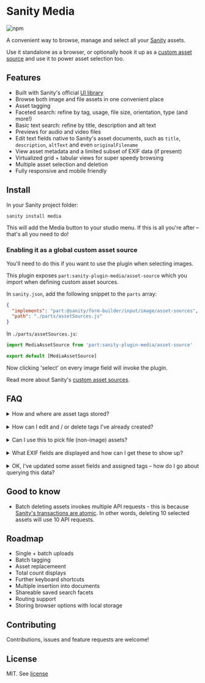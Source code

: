 # Sanity Media

![npm](https://img.shields.io/npm/dw/sanity-plugin-media)

<!-- ![example](https://user-images.githubusercontent.com/209129/96188577-e2a44880-0f36-11eb-96dd-f19c12bef017.jpg) -->

A convenient way to browse, manage and select all your [Sanity](https://www.sanity.io/) assets.

Use it standalone as a browser, or optionally hook it up as a [custom asset source](https://www.sanity.io/docs/custom-asset-sources) and use it to power asset selection too.

## Features

- Built with Sanity's official [UI library](https://www.sanity.io/ui)
- Browse both image and file assets in one convenient place
- Asset tagging
- Faceted search: refine by tag, usage, file size, orientation, type (and more!)
- Basic text search: refine by title, description and alt text
- Previews for audio and video files
- Edit text fields native to Sanity's asset documents, such as `title`, `description`, `altText` and even `originalFilename`
- View asset metadata and a limited subset of EXIF data (if present)
- Virtualized grid + tabular views for super speedy browsing
- Multiple asset selection and deletion
- Fully responsive and mobile friendly

## Install

In your Sanity project folder:

```sh
sanity install media
```

This will add the Media button to your studio menu. If this is all you're after – that's all you need to do!

### Enabling it as a global custom asset source

You'll need to do this if you want to use the plugin when selecting images.

This plugin exposes `part:sanity-plugin-media/asset-source` which you import when defining custom asset sources.

In `sanity.json`, add the following snippet to the `parts` array:

```json
{
  "implements": "part:@sanity/form-builder/input/image/asset-sources",
  "path": "./parts/assetSources.js"
}
```

In `./parts/assetSources.js`:

```js
import MediaAssetSource from 'part:sanity-plugin-media/asset-source'

export default [MediaAssetSource]
```

Now clicking 'select' on every image field will invoke the plugin.

Read more about Sanity's [custom asset sources](https://www.sanity.io/docs/custom-asset-sources).

## FAQ

<details>
<summary>How and where are asset tags stored?</summary>
<br />

- This plugin defines the document type `media.tag`.
- All tags are stored as _weak_ references, and being a third-party plugin, are stored in the namespaced object `opt.media`
- This behaviour differs from asset fields such as `title`, `description` and `altText` which are stored directly on the asset as they're part of the official asset schema

</details>

<br />

<details>
<summary>How can I edit and / or delete tags I've already created?</summary>
<br />

- _Right now_, the only way to do this is through Sanity's desk or via the API
- **If you're not using a custom desk**, then this will be automatically added for you once you've installed the plugin. You'll be then be able to edit tags like you do any other documents.
- **If you are using a custom desk**, you'll need to expose the `media.tag` document type as you see fit.

Read more about custom desks with Sanity's structure builder [structure builder](https://www.sanity.io/docs/structure-builder-typical-use-cases)

</details>

<br />

<details>
<summary>Can I use this to pick file (non-image) assets?</summary>
<br />

- Not just yet unfortunately! This will be possible if and when Sanity enables custom asset sources on `file` fields.

</details>

<br />

<details>
<summary>What EXIF fields are displayed and how can I get these to show up?</summary>
<br />

- ISO, aperture, focal length, exposure time and original date are displayed
- By default, Sanity won't automatically extract EXIF data unless you explicitly tell it to. Manully tell Sanity to process EXIF metadata by [updating your image field options accordingly](https://www.sanity.io/docs/image-type#metadata-5fe564e516d8)

</details>

<br />

<details>
<summary>OK, I've updated some asset fields and assigned tags – how do I go about querying this data?</summary>
<br />

The following GROQ query would return an image with additional asset text fields as well as an array of tag names.

Note that tags are namespaced within `opt.media` and tag names are accessed via the `current` property, as they're defined as slugs on the `tag.media` document schema (to ensure string uniqueness).

```
*[_id == 'my-document-id'] {
  image {
    asset->{
      _ref,
      _type,
      altText,
      description,
      "tags": opt.media.tags[]->name.current,
      title
    }
  }
}
```

</details>

## Good to know

- Batch deleting assets invokes multiple API requests - this is because [Sanity's transactions are atomic](https://www.sanity.io/docs/transactions). In other words, deleting 10 selected assets will use 10 API requests.

## Roadmap

- Single + batch uploads
- Batch tagging
- Asset replacemeent
- Total count displays
- Further keyboard shortcuts
- Multiple insertion into documents
- Shareable saved search facets
- Routing support
- Storing browser options with local storage

## Contributing

Contributions, issues and feature requests are welcome!

## License

MIT. See [license](LICENSE)
